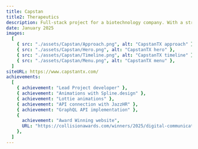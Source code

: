 ```yaml
---
title: Capstan
title2: Therapeutics
description: Full-stack project for a biotechnology company. With a strong foucs on design and animations this site leverages 2D and 3D animations for a unique user experience
date: January 2025
images:
  [
    { src: "./assets/Capstan/Approach.png", alt: "CapstanTX approach" },
    { src: "./assets/Capstan/Hero.png", alt: "CapstanTX hero" },
    { src: "./assets/Capstan/Timeline.png", alt: "CapstanTX timeline" },
    { src: "./assets/Capstan/Menu.png", alt: "CapstanTX menu" },
  ]
siteURL: https://www.capstantx.com/
achievements:
  [
    { achievement: "Lead Project developer" },
    { achievement: "Animations with Spline.design" },
    { achievement: "Lottie animations" },
    { achievement: "API connection with JazzHR" },
    { achievement: "GraphQL API implementation" },
    {
      achievement: "Award Winning website",
      URL: "https://collisionawards.com/winners/2025/digital-communication/general/pharmaceutical/capstan-website/601684/",
    },
  ]
---
```

